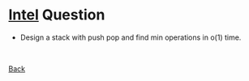 # [Intel](https://github.com/twowaits/SDE-Interview-Questions/tree/master/Intel) Question
- Design a stack with push pop and find min operations in o(1) time.

<br />

[Back](../../../../)